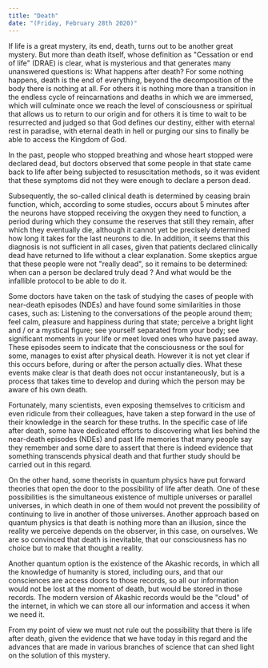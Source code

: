 ```yaml
---
title: "Death"
date: "(Friday, February 28th 2020)"
---
```


If life is a great mystery, its end, death, turns out to be another great mystery. But more than death itself, whose definition as "Cessation or end of life" (DRAE) is clear, what is mysterious and that generates many unanswered questions is: What happens after death? For some nothing happens, death is the end of everything, beyond the decomposition of the body there is nothing at all. For others it is nothing more than a transition in the endless cycle of reincarnations and deaths in which we are immersed, which will culminate once we reach the level of consciousness or spiritual that allows us to return to our origin and for others it is time to wait to be resurrected and judged so that God defines our destiny, either with eternal rest in paradise, with eternal death in hell or purging our sins to finally be able to access the Kingdom of God.

In the past, people who stopped breathing and whose heart stopped were declared dead, but doctors observed that some people in that state came back to life after being subjected to resuscitation methods, so it was evident that these symptoms did not they were enough to declare a person dead.

Subsequently, the so-called clinical death is determined by ceasing brain function, which, according to some studies, occurs about 5 minutes after the neurons have stopped receiving the oxygen they need to function, a period during which they consume the reserves that still they remain, after which they eventually die, although it cannot yet be precisely determined how long it takes for the last neurons to die. In addition, it seems that this diagnosis is not sufficient in all cases, given that patients declared clinically dead have returned to life without a clear explanation. Some skeptics argue that these people were not "really dead", so it remains to be determined: when can a person be declared truly dead ? And what would be the infallible protocol to be able to do it.

Some doctors have taken on the task of studying the cases of people with near-death episodes (NDEs) and have found some similarities in those cases, such as: Listening to the conversations of the people around them; feel calm, pleasure and happiness during that state; perceive a bright light and / or a mystical figure; see yourself separated from your body; see significant moments in your life or meet loved ones who have passed away. These episodes seem to indicate that the consciousness or the soul for some, manages to exist after physical death. However it is not yet clear if this occurs before, during or after the person actually dies. What these events make clear is that death does not occur instantaneously, but is a process that takes time to develop and during which the person may be aware of his own death.


Fortunately, many scientists, even exposing themselves to criticism and even ridicule from their colleagues, have taken a step forward in the use of their knowledge in the search for these truths. In the specific case of life after death, some have dedicated efforts to discovering what lies behind the near-death episodes (NDEs) and past life memories that many people say they remember and some dare to assert that there is indeed evidence that something transcends physical death and that further study should be carried out in this regard.

On the other hand, some theorists in quantum physics have put forward theories that open the door to the possibility of life after death. One of these possibilities is the simultaneous existence of multiple universes or parallel universes, in which death in one of them would not prevent the possibility of continuing to live in another of those universes.  Another approach based on quantum physics is that death is nothing more than an illusion, since the reality we perceive depends on the observer, in this case, on ourselves. We are so convinced that death is inevitable, that our consciousness has no choice but to make that thought a reality.

Another quantum option is the existence of the Akashic records, in which all the knowledge of humanity is stored, including ours, and that our consciences are access doors to those records, so all our information would not be lost at the moment of death, but would be stored in those records. The modern version of Akashic records would be the "cloud" of the internet, in which we can store all our information and access it when we need it.  

From my point of view we must not rule out the possibility that there is life after death, given the evidence that we have today in this regard and the advances that are made in various branches of science that can shed light on the solution of this mystery. 